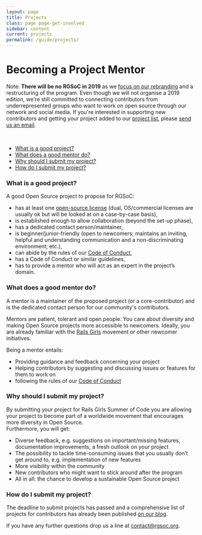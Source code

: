 ```yaml
---
layout: page
title: Projects
class: page page-get-involved
sidebar: content
current: projects
permalink: /guide/projects/
---
```

<h1>Becoming a Project Mentor</h1>
  

Note: <strong>There will be no RGSoC in 2019</strong> as we <a href="../blog/2019-03-21-the-future-of-rgsoc">focus on our rebranding</a> and a restructuring of the program. Even though we will not organise a 2019 edition, we're still committed to connecting contributors from underrepresented groups who want to work on open source through our network and social media. If you're interested in supporting new contributors and getting your project added to our <a href="https://railsgirlssummerofcode.org/code-with-these-oss-projects/">project list</a>, please <a href="mailto:contact@rgsoc.org">send us an email</a>.

<br>
<ul>
<li><a href="#q1">What is a good project?</a></li>
<li><a href="#q2">What does a good mentor do?</a></li>
<li><a href="#q4">Why should I submit my project?</a></li>
<li><a href="#q5">How do I submit my project?</a></li>
</ul>

<h3 id="q1">What is a good project?</h3>

A good Open Source project to propose for RGSoC:


* has at least one [open-source license](https://opensource.org/licenses/alphabetical) (dual, OS/commercial licenses are usually ok but will be looked at on a case-by-case basis),
* is established enough to allow collaboration (beyond the set-up phase),
* has a dedicated contact person/maintainer,
* is beginner/junior-friendly (open to newcomers; maintains an inviting, helpful and understanding communication and a non-discriminating environment; etc.),
* can abide by the rules of our [Code of Conduct](http://railsgirlssummerofcode.org/about/code-of-conduct/),
* has a Code of Conduct or similar guidelines,
* has to provide a mentor who will act as an expert in the project’s domain.


<h3 id="q2">What does a good mentor do?</h3>

A mentor is a maintainer of the proposed project (or a core-contributor) and is the dedicated contact person for our community's contributors.  

Mentors are patient, tolerant and open people. You care about diversity and making Open Source projects more accessible to newcomers. Ideally, you are already familiar with the [Rails Girls](http://www.railsgirls.com) movement or other newcomer initiatives.

Being a mentor entails:

* Providing guidance and feedback concerning your project  
* Helping contributors by suggesting and discussing issues or features for them to work on  
* following the rules of our [Code of Conduct](http://railsgirlssummerofcode.org/about/code-of-conduct/)

<h3 id="q4">Why should I submit my project?</h3>

By submitting your project for Rails Girls Summer of Code you are allowing your project to become part of a worldwide movement that encourages more diversity in Open Source.  
Furthermore, you will get:

* Diverse feedback, e.g. suggestions on important/missing features, documentation improvements, a fresh outlook on your project
* The possibility to tackle time-consuming issues that you usually don’t get around to, e.g. implementation of new features
* More visibility within the community
* New contributors who might want to stick around after the program
* All in all: the chance to develop a sustainable Open Source project


<h3 id="q5">How do I submit my project?</h3>

The deadline to submit projects has passed and a comprehensive list of projects for contributors has already been published <a href="https://railsgirlssummerofcode.org/code-with-these-oss-projects/">on our blog</a>. 


If you have any further questions drop us a line at <a href="mailto:contact@rgsoc.org">contact@rgsoc.org</a>.
